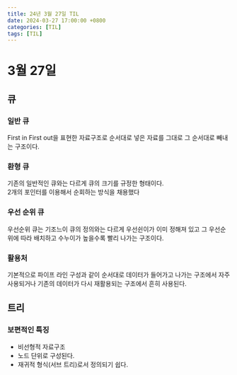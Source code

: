 ```yaml
---
title: 24년 3월 27일 TIL
date: 2024-03-27 17:00:00 +0800
categories: [TIL]
tags: [TIL]  
---
```


# 3월 27일

## 큐

### 일반 큐
First in First out을 표현한 자료구조로 순서대로 넣은 자료를 그대로 그 순서대로 빼내는 구조이다.
### 환형 큐
기존의 일반적인 큐와는 다르게 큐의 크기를 규정한 형태이다.  
2개의 포인터를 이용해서 순회하는 방식을 채용했다
### 우선 순위 큐
우선순위 큐는 기조느이 큐의 정의와는 다르게 우선쉰이가 이미 정해져 있고 그 우선순위에 따라 배치하고 수누이가 높을수록 빨리 나가는 구조이다.
### 활용처
기본적으로 파이프 라인 구성과 같이 순서대로 데이터가 들어가고 나가는 구조에서 자주 사용되거나 기존의 데이터가 다시 재활용되는 구조에서 흔히 사용된다.

## 트리
### 보편적인 특징
- 비선형적 자료구조
- 노드 단위로 구성된다.
- 재귀적 형식(서브 트리)로서 정의되기 쉽다.
